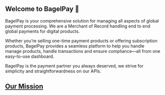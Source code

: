 ## Welcome to BagelPay 👋

BagelPay is your comprehensive solution for managing all aspects of global payment processing. We are a Merchant of Record handling end to end global payments for digital products. 

Whether you’re selling one-time payment products or offering subscription products, BagelPay provides a seamless platform to help you handle manage products, handle transactions and ensure compliance—all from one easy-to-use dashboard.

BagelPay is the payment partner you always deserved, we strive for simplicity and straightforwardness on our APIs.


## [Our Mission](https://bagelpay.io/vision)



<!--
**bagelpay/bagelpay** is a ✨ _special_ ✨ repository because its `README.md` (this file) appears on your GitHub profile.

Here are some ideas to get you started:

- 🔭 I’m currently working on ...
- 🌱 I’m currently learning ...
- 👯 I’m looking to collaborate on ...
- 🤔 I’m looking for help with ...
- 💬 Ask me about ...
- 📫 How to reach me: ...
- 😄 Pronouns: ...
- ⚡ Fun fact: ...
-->
